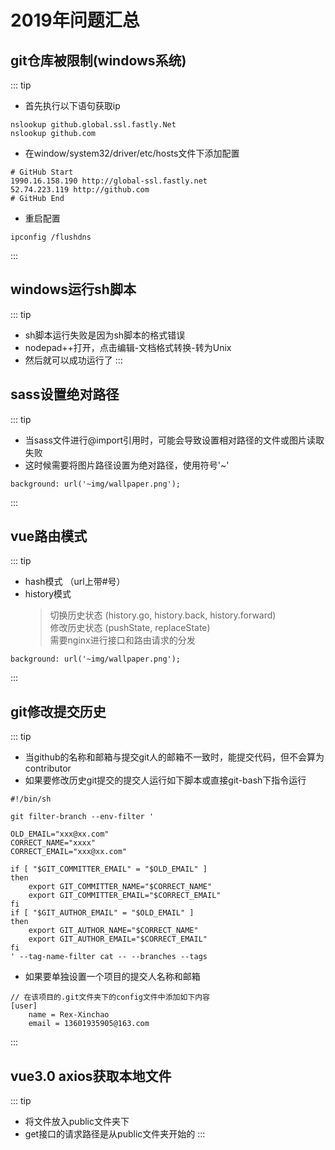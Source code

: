 # 2019年问题汇总

## git仓库被限制(windows系统)
::: tip  
+ 首先执行以下语句获取ip
```
nslookup github.global.ssl.fastly.Net
nslookup github.com
```
+ 在window/system32/driver/etc/hosts文件下添加配置
```
# GitHub Start
1990.16.158.190 http://global-ssl.fastly.net
52.74.223.119 http://github.com
# GitHub End
```
+ 重启配置
```
ipconfig /flushdns
```
:::

## windows运行sh脚本
::: tip  
+ sh脚本运行失败是因为sh脚本的格式错误
+ nodepad++打开，点击编辑-文档格式转换-转为Unix
+ 然后就可以成功运行了
:::

## sass设置绝对路径
::: tip
+ 当sass文件进行@import引用时，可能会导致设置相对路径的文件或图片读取失败
+ 这时候需要将图片路径设置为绝对路径，使用符号'~'
```
background: url('~img/wallpaper.png');
```
:::

## vue路由模式
::: tip
+ hash模式 （url上带#号）
+ history模式 
    > 切换历史状态 (history.go, history.back, history.forward)<br/>
    > 修改历史状态 (pushState, replaceState)<br/>
    > 需要nginx进行接口和路由请求的分发
```
background: url('~img/wallpaper.png');
```
:::

## git修改提交历史
::: tip
+ 当github的名称和邮箱与提交git人的邮箱不一致时，能提交代码，但不会算为contributor
+ 如果要修改历史git提交的提交人运行如下脚本或直接git-bash下指令运行
```shell
#!/bin/sh

git filter-branch --env-filter '

OLD_EMAIL="xxx@xx.com"
CORRECT_NAME="xxxx"
CORRECT_EMAIL="xxx@xx.com"

if [ "$GIT_COMMITTER_EMAIL" = "$OLD_EMAIL" ]
then
    export GIT_COMMITTER_NAME="$CORRECT_NAME"
    export GIT_COMMITTER_EMAIL="$CORRECT_EMAIL"
fi
if [ "$GIT_AUTHOR_EMAIL" = "$OLD_EMAIL" ]
then
    export GIT_AUTHOR_NAME="$CORRECT_NAME"
    export GIT_AUTHOR_EMAIL="$CORRECT_EMAIL"
fi
' --tag-name-filter cat -- --branches --tags
```
+ 如果要单独设置一个项目的提交人名称和邮箱
```
// 在该项目的.git文件夹下的config文件中添加如下内容
[user]
    name = Rex-Xinchao
    email = 13601935905@163.com
```
:::

## vue3.0 axios获取本地文件
::: tip
+ 将文件放入public文件夹下
+ get接口的请求路径是从public文件夹开始的
:::
